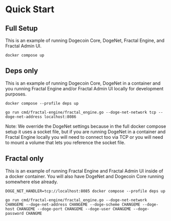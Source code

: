 # Quick Start

## Full Setup
This is an example of running Dogecoin Core, DogeNet, Fractal Engine, and Fractal Admin UI.
```
docker compose up
```

## Deps only
This is an example of running Dogecoin Core, DogeNet in a container and you running Fractal Engine and/or Fractal Admin UI locally for development purposes.
```
docker compose --profile deps up
```

```
go run cmd/fractal-engine/fractal_engine.go --doge-net-network tcp --doge-net-address localhost:8086
```
Note: We override the DogeNet settings because in the full docker compose setup it uses a socket file, but if you are running DogeNet in a container and Fractal Engine locally you will need to connect too via TCP or you will need to mount a volume that lets you reference the socket file.

## Fractal only
This is an example of running Fractal Engine and Fractal Admin UI inside of a docker container. You will also have DogeNet and Dogecoin Core running somewhere else already.
```
DOGE_NET_HANDLER=tcp://localhost:8085 docker compose --profile deps up
```

```
go run cmd/fractal-engine/fractal_engine.go --doge-net-network CHANGEME --doge-net-address CHANGEME --doge-scheme CHANGEME --doge-host CHANGEME --doge-port CHANGEME --doge-user CHANGEME --doge-password CHANGME
```